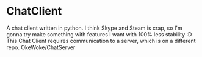 # ChatClient
A chat client written in python.
I think Skype and Steam is crap, so I'm gonna try make something with features I want with 100% less stability :D
This Chat Client requires communication to a server, which is on a different repo. OkeWoke/ChatServer
